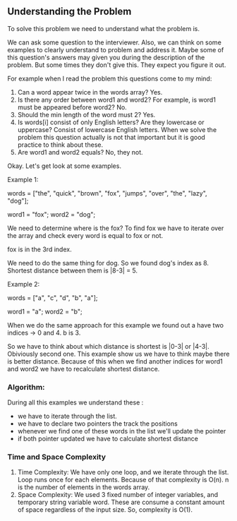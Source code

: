 ## Understanding the Problem

To solve this problem we need to understand what the problem is.

We can ask some question to the interviewer. Also, we can think on some examples to clearly understand to problem and address it.
Maybe some of this question's answers may given you during the description of the problem. But some times they don't give this. They expect you figure it out.

For example when I read the problem this questions come to my mind:  

1) Can a word appear twice in the words array? 
   Yes.
2) Is there any order between word1 and word2? For example, is word1 must be appeared before word2?
   No.
3) Should the min length of the word must 2? 
   Yes.
4) Is words[i] consist of only English letters? Are they lowercase or uppercase?
   Consist of lowercase English letters. 
   When we solve the problem this question actually is not that important but it is good practice to think about these.
5) Are word1 and word2 equals?
   No, they not.

Okay. Let's get look at some examples. 

Example 1: 

words = ["the", "quick", "brown", "fox", "jumps", "over", "the", "lazy", "dog"];

word1 = "fox";
word2 = "dog";

We need to determine where is the fox? To find fox we have to iterate over the array and check every word is equal to fox or not. 

fox is in the 3rd index. 

We need to do the same thing for dog. So we found dog's index as 8. 
Shortest distance between them is |8-3| = 5.

Example 2: 

words = ["a", "c", "d", "b", "a"];

word1 = "a";
word2 = "b";

When we do the same approach for this example we found out a have two indices  -> 0 and 4.
b is 3. 

So we have to think about which distance is shortest is |0-3| or |4-3|. Obiviously second one. 
This example show us we have to think maybe there is better distance. Because of this when we find another indices for word1 and word2 we have to recalculate shortest distance.

### Algorithm: 

During all this examples we understand these :
- we have to iterate through the list. 
- we have to declare two pointers the track the positions 
- whenever we find one of these words in the list we'll update the pointer
- if both pointer updated we have to calculate shortest distance

### Time and Space Complexity

1) Time Complexity:
   We have only one loop, and we iterate through the list. Loop runs once for each elements. Because of that complexity is O(n). n is the number of elements in the words array.
2) Space Complexity: 
   We used 3 fixed number of integer variables, and temporary string variable word. These are consume a constant amount of space regardless of the input size.
   So, complexity is O(1).



